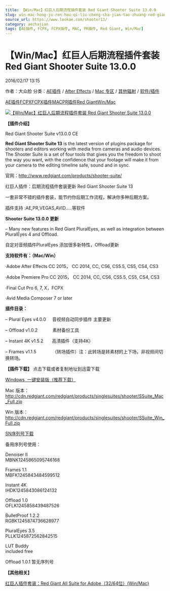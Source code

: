 ```yaml
---
title: 【Win/Mac】红巨人后期流程插件套装 Red Giant Shooter Suite 13.0.0
slug: win-mac-hong-ju-ren-hou-qi-liu-cheng-cha-jian-tao-zhuang-red-giant-shooter-suite-13-0-0
source_url: https://www.lookae.com/shooter13/
category: aechajian
tags: [AE插件, FCPX, FCPX插件, MAC, PR插件, Red Giant, Win/Mac]
---
```

# 【Win/Mac】红巨人后期流程插件套装 Red Giant Shooter Suite 13.0.0

2016/02/17 13:15

作者：大众脸
分类：[AE插件](https://www.lookae.com/after-effects/aechajian/) / [After Effects](https://www.lookae.com/after-effects/) / [Mac 专区](https://www.lookae.com/mac-osx/) / [其他辐射](https://www.lookae.com/others/) / [软件/插件](https://www.lookae.com/qitarjcj/)

[AE插件](https://www.lookae.com/tag/ae%e6%8f%92%e4%bb%b6/)[FCPX](https://www.lookae.com/tag/fcpx/)[FCPX插件](https://www.lookae.com/tag/fcpx%e6%8f%92%e4%bb%b6/)[MAC](https://www.lookae.com/tag/mac/)[PR插件](https://www.lookae.com/tag/pr%e6%8f%92%e4%bb%b6/)[Red Giant](https://www.lookae.com/tag/red-giant/)[Win/Mac](https://www.lookae.com/tag/winmac/)

[![【Win/Mac】红巨人后期流程插件套装 Red Giant Shooter Suite 13.0.0](https://www.lookae.com/wp-content/uploads/2016/02/shooter13.jpg "【Win/Mac】红巨人后期流程插件套装 Red Giant Shooter Suite 13.0.0-LookAE.com")](https://www.lookae.com/wp-content/uploads/2016/02/shooter13.jpg)

**【插件介绍】**

Red Giant Shooter Suite v13.0.0 CE

**Red Giant Shooter Suite 13** is the latest version of plugins package for shooters and editors working with media from cameras and audio devices. The Shooter Suite is a set of four tools that gives you the freedom to shoot the way you want, with the confidence that your footage will make it from your camera to the editing timeline safe, sound and in sync.

官网：http://www.redgiant.com/products/shooter-suite/

红巨人插件：后期流程插件套装更新 Red Giant Shooter Suite 13

一套非常不错的插件套装，能节约你后期工作流程，解决你多种后期方案。

插件支持 :AE,PR,VEGAS,AVID…..等软件

**Shooter Suite 13.0.0 更新**

– Many new features in Red Giant PluralEyes, as well as integration between PluralEyes 4 and Offload.

自定对音频插件PluralEyes 添加很多新特性，Offload更新

**支持软件有：（Mac/Win）**

·Adobe After Effects CC 2015， CC 2014, CC, CS6, CS5.5, CS5, CS4, CS3

·Adobe Premiere Pro CC 2015， CC 2014, CC, CS6, CS5.5, CS5, CS4, CS3

·Final Cut Pro 6, 7, X，FCPX

·Avid Media Composer 7 or later

**插件目录：**

– Plural Eyes v4.0.0     音视频自动同步插件 主要更新

– Offload v1.0.2            素材备份工具

– Instant 4K v1.5.2       高清插件（支持4K）

– Frames v1.1.5             （转场插件）注：此转场是转素材的上下场，非视频间切换转场。

**【插件下载】** 点击下载或者复制地址到迅雷下载

[Windows  一键安装版（推荐下载）](http://lookae.ctfile.com/file/143024927)

Mac 版本：<http://cdn.redgiant.com/redgiant/products/singlesuites/shooter/SSuite_Mac_Full.zip>

Win 版本：<http://cdn.redgiant.com/redgiant/products/singlesuites/shooter/SSuite_Win_Full.zip>

[SN序列号下载](https://www.400gb.com/file/26701927)

备用序列号使用：

Denoiser II  
MBNK1245865095746168

Frames 1.1  
MBFK1245843484599512

Instant 4K  
IHDK1245843086124132

Offload 1.0  
OFLK1245858439487526

BulletProof 1.2.2  
RGBK1245874736628977

PluralEyes 3.5  
PLLK1245872562842515

LUT Buddy  
included free

Offload 1.0.1 暂无序列号

**【其他相关】**

[红巨人插件套装：Red Giant All Suite for Adobe（32/64位）(Win/Mac)](https://www.lookae.com/rgpack2015/)
